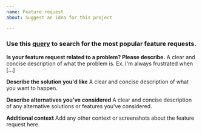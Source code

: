 ```yaml
---
name: Feature request
about: Suggest an idea for this project

---
```


### Use this [query](https://github.com/Microsoft/botbuilder-dotnet/issues?utf8=%E2%9C%93&q=is%3Aissue+is%3Aopen++label%3Aenhancement) to search for the most popular feature requests.

<!-- Describe the feature you'd like. -->

**Is your feature request related to a problem? Please describe.**
A clear and concise description of what the problem is. Ex. I'm always frustrated when [...]

**Describe the solution you'd like**
A clear and concise description of what you want to happen.

**Describe alternatives you've considered**
A clear and concise description of any alternative solutions or features you've considered.

**Additional context**
Add any other context or screenshots about the feature request here.
